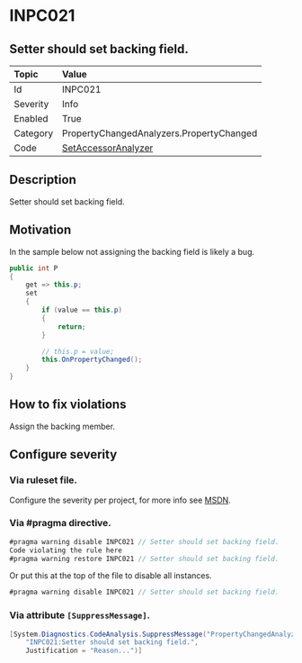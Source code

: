 # INPC021
## Setter should set backing field.

| Topic    | Value
| :--      | :--
| Id       | INPC021
| Severity | Info
| Enabled  | True
| Category | PropertyChangedAnalyzers.PropertyChanged
| Code     | [SetAccessorAnalyzer](https://github.com/DotNetAnalyzers/PropertyChangedAnalyzers/blob/master/PropertyChangedAnalyzers/Analyzers/SetAccessorAnalyzer.cs)

## Description

Setter should set backing field.

## Motivation

In the sample below not assigning the backing field is likely a bug.

```cs
public int P
{
    get => this.p;
    set
    {
        if (value == this.p)
        {
            return;
        }

        // this.p = value;
        this.OnPropertyChanged();
    }
}
```

## How to fix violations

Assign the backing member.

<!-- start generated config severity -->
## Configure severity

### Via ruleset file.

Configure the severity per project, for more info see [MSDN](https://msdn.microsoft.com/en-us/library/dd264949.aspx).

### Via #pragma directive.
```C#
#pragma warning disable INPC021 // Setter should set backing field.
Code violating the rule here
#pragma warning restore INPC021 // Setter should set backing field.
```

Or put this at the top of the file to disable all instances.
```C#
#pragma warning disable INPC021 // Setter should set backing field.
```

### Via attribute `[SuppressMessage]`.

```C#
[System.Diagnostics.CodeAnalysis.SuppressMessage("PropertyChangedAnalyzers.PropertyChanged", 
    "INPC021:Setter should set backing field.", 
    Justification = "Reason...")]
```
<!-- end generated config severity -->